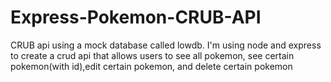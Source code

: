 # Express-Pokemon-CRUB-API
CRUB api using a mock database called lowdb. I'm using node and express to create a crud api that allows users to see all pokemon, see certain pokemon(with id),edit certain pokemon, and delete certain pokemon
